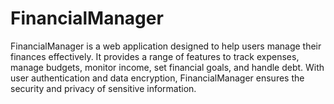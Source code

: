 # FinancialManager
FinancialManager is a web application designed to help users manage their finances effectively. It provides a range of features to track expenses, manage budgets, monitor income, set financial goals, and handle debt. With user authentication and data encryption, FinancialManager ensures the security and privacy of sensitive information.
